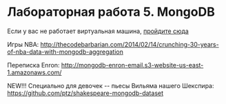 # Лабораторная работа 5. MongoDB

Если у вас не работает виртуальная машина, [пройдите сюда](/mesdt/course/wiki/Install-Mongo)

Игры NBA: http://thecodebarbarian.com/2014/02/14/crunching-30-years-of-nba-data-with-mongodb-aggregation

Переписка Enron: http://mongodb-enron-email.s3-website-us-east-1.amazonaws.com/

NEW!!! Специально для девочек -- пьесы Вильяма нашего Шекспира:
https://github.com/ptz/shakespeare-mongodb-dataset
